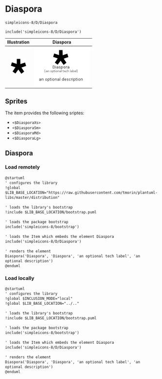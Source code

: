 # Diaspora


```text
simpleicons-8/D/Diaspora
```

```text
include('simpleicons-8/D/Diaspora')
```



| Illustration | Diaspora |
| :---: | :---: |
| ![illustration for Illustration](../../simpleicons-8/D/Diaspora.png) | ![illustration for Diaspora](../../simpleicons-8/D/Diaspora.Local.png) |



## Sprites
The item provides the following sriptes:

- `<$DiasporaXs>`
- `<$DiasporaSm>`
- `<$DiasporaMd>`
- `<$DiasporaLg>`





## Diaspora

### Load remotely
```plantuml
@startuml
' configures the library
!global $LIB_BASE_LOCATION="https://raw.githubusercontent.com/tmorin/plantuml-libs/master/distribution"

' loads the library's bootstrap
!include $LIB_BASE_LOCATION/bootstrap.puml

' loads the package bootstrap
include('simpleicons-8/bootstrap')

' loads the Item which embeds the element Diaspora
include('simpleicons-8/D/Diaspora')

' renders the element
Diaspora('Diaspora', 'Diaspora', 'an optional tech label', 'an optional description')
@enduml
```

### Load locally
```plantuml
@startuml
' configures the library
!global $INCLUSION_MODE="local"
!global $LIB_BASE_LOCATION="../.."

' loads the library's bootstrap
!include $LIB_BASE_LOCATION/bootstrap.puml

' loads the package bootstrap
include('simpleicons-8/bootstrap')

' loads the Item which embeds the element Diaspora
include('simpleicons-8/D/Diaspora')

' renders the element
Diaspora('Diaspora', 'Diaspora', 'an optional tech label', 'an optional description')
@enduml
```

